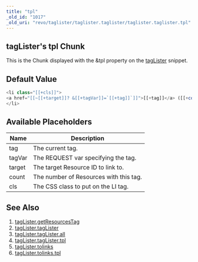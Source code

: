 ```yaml
---
title: "tpl"
_old_id: "1017"
_old_uri: "revo/taglister/taglister.taglister/taglister.taglister.tpl"
---
```


## tagLister's tpl Chunk

This is the Chunk displayed with the &tpl property on the [tagLister](/extras/revo/taglister/taglister.taglister "tagLister.tagLister") snippet.

## Default Value

``` php 
<li class="[[+cls]]">
<a href="[[~[[+target]]? &[[+tagVar]]=`[[+tag]]`]]">[[+tag]]</a> ([[+count]])
</li>
```

## Available Placeholders

| Name | Description |
|------|-------------|
| tag | The current tag. |
| tagVar | The REQUEST var specifying the tag. |
| target | The target Resource ID to link to. |
| count | The number of Resources with this tag. |
| cls | The CSS class to put on the LI tag. |

## See Also

1. [tagLister.getResourcesTag](/extras/revo/taglister/taglister.getresourcestag)
2. [tagLister.tagLister](/extras/revo/taglister/taglister.taglister)
  1. [tagLister.tagLister.all](/extras/revo/taglister/taglister.taglister/taglister.taglister.all)
  2. [tagLister.tagLister.tpl](/extras/revo/taglister/taglister.taglister/taglister.taglister.tpl)
3. [tagLister.tolinks](/extras/revo/taglister/taglister.tolinks)
  1. [tagLister.tolinks.tpl](/extras/revo/taglister/taglister.tolinks/taglister.tolinks.tpl)